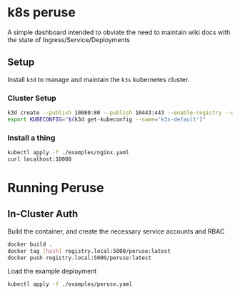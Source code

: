 # k8s peruse

A simple dashboard intended to obviate the need to maintain wiki docs with the state of Ingress/Service/Deployments

## Setup

Install `k3d` to manage and maintain the `k3s` kubernetes cluster.

### Cluster Setup

```bash
k3d create --publish 10080:80 --publish 10443:443 --enable-registry --workers 2
export KUBECONFIG="$(k3d get-kubeconfig --name='k3s-default')"
```

### Install a thing

```bash
kubectl apply -f ./examples/nginx.yaml
curl localhost:10080
```

# Running Peruse

## In-Cluster Auth

Build the container, and create the necessary service accounts and RBAC

```bash
docker build .
docker tag [hash] registry.local:5000/peruse:latest
docker push registry.local:5000/peruse:latest
```

Load the example deployment

```bash
kubectl apply -f ./examples/peruse.yaml
```
